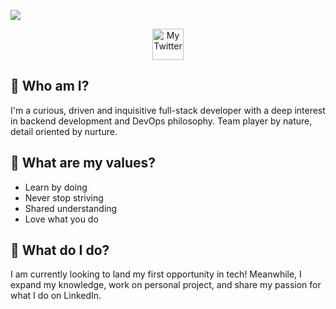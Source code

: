 ![](https://i.imgur.com/mK94KES.png)

<article align="center"> <img src="https://unpkg.com/simple-icons@v3/icons/twitter.svg" alt="My Twitter" width="50" height="50" /> </article>



## 👋 Who am I?

I'm a curious, driven and inquisitive full-stack developer with a deep interest in backend development and DevOps philosophy. Team player by nature, detail oriented by nurture. 

## 📢 What are my values?

* Learn by doing
* Never stop striving
* Shared understanding
* Love what you do

## 🔧 What do I do?

I am currently looking to land my first opportunity in tech! Meanwhile, I expand my knowledge, work on personal project, and share my passion for what I do on LinkedIn. 
